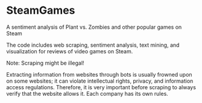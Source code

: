 # SteamGames
A sentiment analysis of Plant vs. Zombies and other popular games on Steam

The code includes web scraping, sentiment analysis, text mining, and visualization for reviews of video games on Steam.

Note: Scraping might be illegal!

Extracting information from websites through bots is usually frowned upon on some websites; it can violate intellectual rights, privacy, and information access regulations. Therefore, it is very important before scraping to always verify that the website allows it. Each company has its own rules.
